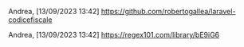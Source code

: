 Andrea, [13/09/2023 13:42]
https://github.com/robertogallea/laravel-codicefiscale

Andrea, [13/09/2023 13:42]
https://regex101.com/library/bE9iG6